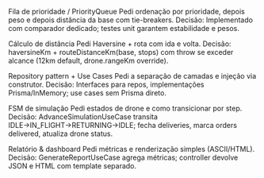 Fila de prioridade / PriorityQueue
Pedi ordenação por prioridade, depois peso e depois distância da base com tie-breakers.
Decisão: Implementado com comparador dedicado; testes unit garantem estabilidade e pesos.

Cálculo de distância
Pedi Haversine + rota com ida e volta.
Decisão: haversineKm + routeDistanceKm(base, stops) com throw se exceder alcance (12km default, drone.rangeKm override).

Repository pattern + Use Cases
Pedi a separação de camadas e injeção via construtor.
Decisão: Interfaces para repos, implementações Prisma/InMemory; use cases sem Prisma direto.

FSM de simulação
Pedi estados de drone e como transicionar por step.
Decisão: AdvanceSimulationUseCase transita IDLE→IN_FLIGHT→RETURNING→IDLE; fecha deliveries, marca orders delivered, atualiza drone status.

Relatório & dashboard
Pedi métricas e renderização simples (ASCII/HTML).
Decisão: GenerateReportUseCase agrega métricas; controller devolve JSON e HTML com template separado.


